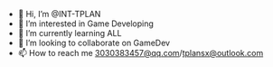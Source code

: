 - 👋 Hi, I’m @INT-TPLAN
- 👀 I’m interested in Game Developing
- 🌱 I’m currently learning ALL
- 💞️ I’m looking to collaborate on GameDev
- 📫 How to reach me 3030383457@qq.com/tplansx@outlook.com

<!---
INT-TPLAN/INT-TPLAN is a ✨ special ✨ repository because its `README.md` (this file) appears on your GitHub profile.
You can click the Preview link to take a look at your changes.
--->
